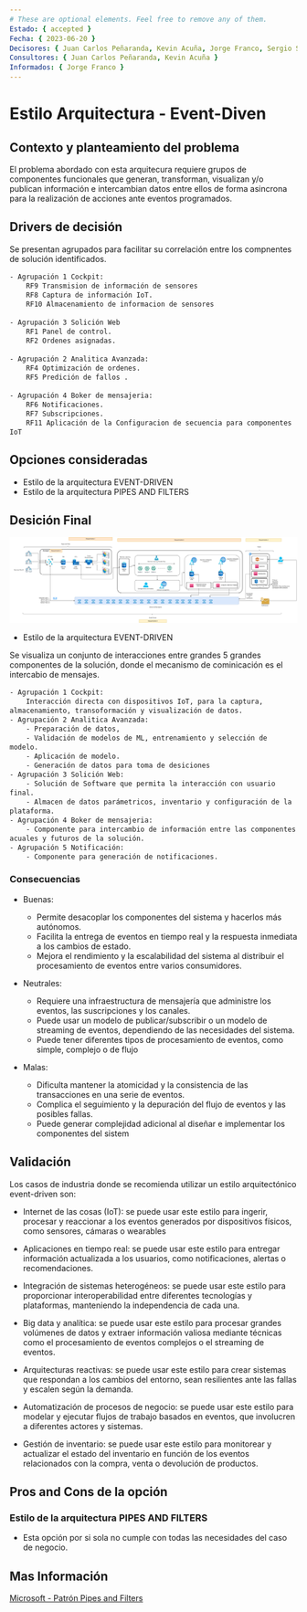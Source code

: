 ```yaml
---
# These are optional elements. Feel free to remove any of them.
Estado: { accepted }
Fecha: { 2023-06-20 }
Decisores: { Juan Carlos Peñaranda, Kevin Acuña, Jorge Franco, Sergio Silva }
Consultores: { Juan Carlos Peñaranda, Kevin Acuña }
Informados: { Jorge Franco }
---
```


# Estilo Arquitectura - Event-Diven

## Contexto y planteamiento del problema

El problema abordado con esta arquitecura requiere grupos de componentes funcionales que generan, transforman, visualizan y/o publican información e intercambian datos entre ellos de forma asincrona para la realización de acciones ante eventos programados.


## Drivers de decisión

Se presentan agrupados para facilitar su correlación entre los compnentes de solución identificados.

    - Agrupación 1 Cockpit: 
        RF9	Transmision de información de sensores
        RF8	Captura de información IoT.
        RF10 Almacenamiento de informacion de sensores

    - Agrupación 3 Solición Web
        RF1	Panel de control.
        RF2	Ordenes asignadas.

    - Agrupación 2 Analitica Avanzada: 
        RF4	Optimización de ordenes.
        RF5	Predición de fallos	. 

    - Agrupación 4 Boker de mensajeria:
        RF6	Notificaciones.
        RF7	Subscripciones.
        RF11 Aplicación de la Configuracion de secuencia para componentes IoT	


## Opciones consideradas

- Estilo de la arquitectura EVENT-DRIVEN
- Estilo de la arquitectura PIPES AND FILTERS

## Desición Final

![bluePrint de la arquitectura](/Resources/BluePrint.png)

- Estilo de la arquitectura EVENT-DRIVEN

Se visualiza un conjunto de interacciones entre grandes 5 grandes componentes de la solución, donde el mecanismo de cominicación es el intercabio de mensajes.

    - Agrupación 1 Cockpit: 
        Interacción directa con dispositivos IoT, para la captura, almacenamiento, transoformación y visualización de datos.
    - Agrupación 2 Analitica Avanzada: 
        - Preparación de datos, 
        - Validación de modelos de ML, entrenamiento y selección de modelo.
        - Aplicación de modelo. 
        - Generación de datos para toma de desiciones 
    - Agrupación 3 Solición Web:
        - Solución de Software que permita la interacción con usuario final.
        - Almacen de datos parámetricos, inventario y configuración de la plataforma.
    - Agrupación 4 Boker de mensajeria:
        - Componente para intercambio de información entre las componentes acuales y futuros de la solución.
    - Agrupación 5 Notificación:
        - Componente para generación de notificaciones.

### Consecuencias

* Buenas:
    * Permite desacoplar los componentes del sistema y hacerlos más autónomos.
    * Facilita la entrega de eventos en tiempo real y la respuesta inmediata a los cambios de estado.
    * Mejora el rendimiento y la escalabilidad del sistema al distribuir el procesamiento de eventos entre varios consumidores.

* Neutrales:
    * Requiere una infraestructura de mensajería que administre los eventos, las suscripciones y los canales.
    * Puede usar un modelo de publicar/subscribir o un modelo de streaming de eventos, dependiendo de las necesidades del sistema.
    * Puede tener diferentes tipos de procesamiento de eventos, como simple, complejo o de flujo

* Malas:
    * Dificulta mantener la atomicidad y la consistencia de las transacciones en una serie de eventos.
    * Complica el seguimiento y la depuración del flujo de eventos y las posibles fallas.
    * Puede generar complejidad adicional al diseñar e implementar los componentes del sistem

## Validación

Los casos de industria donde se recomienda utilizar un estilo arquitectónico event-driven son:

* Internet de las cosas (IoT): se puede usar este estilo para ingerir, procesar y reaccionar a los eventos generados por dispositivos físicos, como sensores, cámaras o wearables

* Aplicaciones en tiempo real: se puede usar este estilo para entregar información actualizada a los usuarios, como notificaciones, alertas o recomendaciones.

* Integración de sistemas heterogéneos: se puede usar este estilo para proporcionar interoperabilidad entre diferentes tecnologías y plataformas, manteniendo la independencia de cada una.

* Big data y analítica: se puede usar este estilo para procesar grandes volúmenes de datos y extraer información valiosa mediante técnicas como el procesamiento de eventos complejos o el streaming de eventos.

* Arquitecturas reactivas: se puede usar este estilo para crear sistemas que respondan a los cambios del entorno, sean resilientes ante las fallas y escalen según la demanda.

* Automatización de procesos de negocio: se puede usar este estilo para modelar y ejecutar flujos de trabajo basados en eventos, que involucren a diferentes actores y sistemas.

* Gestión de inventario: se puede usar este estilo para monitorear y actualizar el estado del inventario en función de los eventos relacionados con la compra, venta o devolución de productos.


##  Pros and Cons de la opción

###  Estilo de la arquitectura PIPES AND FILTERS

- Esta opción por si sola no cumple con todas las necesidades del caso de negocio.


## Mas Información

[Microsoft - Patrón Pipes and Filters](
 #https://learn.microsoft.com/es-es/azure/architecture/patterns/pipes-and-filters)